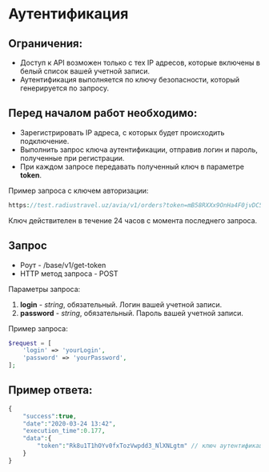 Аутентификация
==============

Ограничения:
------------

* Доступ к API возможен только с тех IP адресов, которые включены в белый список вашей учетной записи.
* Аутентификация выполняется по ключу безопасности, который генерируется по запросу.

Перед началом работ необходимо:
-------------------------------

* Зарегистрировать IP адреса, с которых будет происходить подключение.
* Выполнить запрос ключа аутентификации, отправив логин и пароль, полученные при регистрации.
* При каждом запросе передавать полученный ключ в параметре **token**. 

Пример запроса с ключем авторизации:

```php
https://test.radiustravel.uz/avia/v1/orders?token=mB58RXXx9OnHa4F0jvDC5RJ1lAzjUqt2
```

Ключ действителен в течение 24 часов с момента последнего запроса.

Запрос
------

* Роут - /base/v1/get-token
* HTTP метод запроса - POST

Параметры запроса:

1. **login** - *string*, обязательный. Логин вашей учетной записи.
2. **password** - *string*, обязательный. Пароль вашей учетной записи.

Пример запроса:

```php
$request = [
    'login' => 'yourLogin',
    'password' => 'yourPassword',
];
```

Пример ответа:
--------------

```php
{
    "success":true,
    "date":"2020-03-24 13:42",
    "execution_time":0.177,
    "data":{
        "token":"Rk8u1T1hOYv0fxTozVwpdd3_NlXNLgtm" // ключ аутентификации
    }
}
```